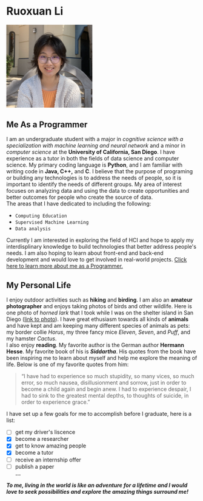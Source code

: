 # Ruoxuan Li #

<img src="./Ruoxuan_Li.png" width=45% height=50%/>

## Me As a Programmer
I am an undergraduate student with a major in *cognitive science with a specialization with machine learning and neural network* and a minor in *computer science* at the __University of California, San Diego__. I have experience as a tutor in both the fields of data science and computer science. My primary coding language is __Python__, and I am familiar with writing code in __Java, C++,__ and __C__. I believe that the purpose of programing or building any technologies is to address the needs of people, so it is important to identify the needs of different groups. My area of interest focuses on analyzing data and using the data to create opportunities and better outcomes for people who create the source of data. <br />
The areas that I have dedicated to including the following:
- `Computing Education`
- `Supervised Machine Learning`
- `Data analysis` <br />

Currently I am interested in exploring the field of HCI and hope to apply my interdisplinary knowledge to build technologies that better address people's needs. I am also hoping to learn about front-end and back-end development and would love to get involved in real-world projects.
[Click here to learn more about me as a Programmer.](https://www.linkedin.com/in/ruoxuan-li-b5386b66/) <br />


## My Personal Life
I enjoy outdoor activities such as __hiking__ and __birding__. I am also an __amateur photographer__ and enjoys taking photos of birds and other wildlife. Here is one photo of *horned lark* that I took while I was on the shelter island in San Diego ([link to photo](405EB268-5D09-49C5-924A-290BB1B58020.jpeg)). I have great ethusiasm towards all kinds of __animals__ and have kept and am keeping many different species of animals as pets: my border collie *Horus*, my three fancy mice *Eleven*, *Seven*, and *Puff*, and my hamster *Cactus*.<br />
I also enjoy __reading__. My favorite author is the German author __Hermann Hesse__. My favorite book of his is __*Siddartha*__. His quotes from the book have been inspiring me to learn about myself and help me explore the meaning of life. Below is one of my favorite quotes from him:
>“I have had to experience so much stupidity, so many vices, so much error, so much nausea, disillusionment and sorrow, just in order to become a child again and begin anew. I had to experience despair, I had to sink to the greatest mental depths, to thoughts of suicide, in order to experience grace.”<br />

I have set up a few goals for me to accomplish before I graduate, here is a list:
- [ ] get my driver's liscence
- [x] become a researcher
- [x] get to know amazing people
- [x] become a tutor
- [ ] receive an internship offer
- [ ] publish a paper<br />
__...__ <br />

***To me, living in the world is like an adventure for a lifetime and I would love to seek possibilities and explore the amazing things surround me!***
